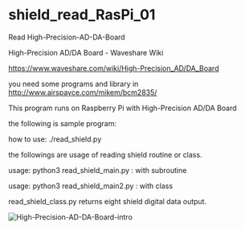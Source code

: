 # shield_read_RasPi_01
Read High-Precision-AD-DA-Board

High-Precision AD/DA Board - Waveshare Wiki

https://www.waveshare.com/wiki/High-Precision_AD/DA_Board

you need some programs and library in http://www.airspayce.com/mikem/bcm2835/

This program runs on Raspberry Pi with High-Precision AD/DA Board

the following is sample program:

how to use: ./read_shield.py 

the followings are usage of reading shield routine or class.

usage: python3 read_shield_main.py : with subroutine

usage: python3 read_shield_main2.py : with class

read_shield_class.py returns eight shield digital data output. 

![High-Precision-AD-DA-Board-intro](https://user-images.githubusercontent.com/1296728/229272678-46d74fd7-3a19-47d8-889f-fecb6ff60b0f.jpg)
